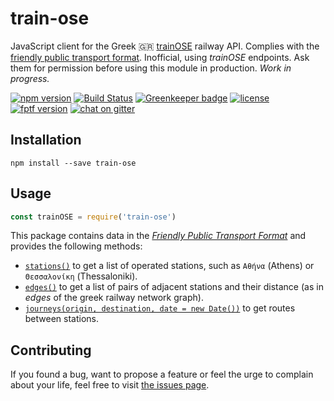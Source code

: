 # train-ose

JavaScript client for the Greek 🇬🇷 [trainOSE](https://www.trainose.gr) railway API. Complies with the [friendly public transport format](https://github.com/public-transport/friendly-public-transport-format). Inofficial, using *trainOSE* endpoints. Ask them for permission before using this module in production. *Work in progress.*

[![npm version](https://img.shields.io/npm/v/train-ose.svg)](https://www.npmjs.com/package/train-ose)
[![Build Status](https://travis-ci.org/juliuste/train-ose.svg?branch=master)](https://travis-ci.org/juliuste/train-ose)
[![Greenkeeper badge](https://badges.greenkeeper.io/juliuste/train-ose.svg)](https://greenkeeper.io/)
[![license](https://img.shields.io/github/license/juliuste/train-ose.svg?style=flat)](license)
[![fptf version](https://fptf.badges.juliustens.eu/badge/juliuste/train-ose)](https://fptf.badges.juliustens.eu/link/juliuste/train-ose)
[![chat on gitter](https://badges.gitter.im/juliuste.svg)](https://gitter.im/juliuste)

## Installation

```shell
npm install --save train-ose
```

## Usage

```javascript
const trainOSE = require('train-ose')
```

This package contains data in the [*Friendly Public Transport Format*](https://github.com/public-transport/friendly-public-transport-format) and provides the following methods:

- [`stations()`](docs/stations.md) to get a list of operated stations, such as `Αθήνα` (Athens) or `Θεσσαλονίκη` (Thessaloniki).
- [`edges()`](docs/edges.md) to get a list of pairs of adjacent stations and their distance (as in *edges* of the greek railway network graph).
- [`journeys(origin, destination, date = new Date())`](docs/journeys.md) to get routes between stations.

## Contributing

If you found a bug, want to propose a feature or feel the urge to complain about your life, feel free to visit [the issues page](https://github.com/juliuste/train-ose/issues).

